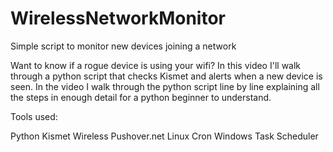 # WirelessNetworkMonitor
Simple script to monitor new devices joining a network

Want to know if a rogue device is using your wifi? In this video I'll walk through a python script that checks Kismet and alerts when a new device is seen.
In the video I walk through the python script line by line explaining all the steps in enough detail for a python beginner to understand.

Tools used:

Python
Kismet Wireless
Pushover.net
Linux Cron
Windows Task Scheduler
